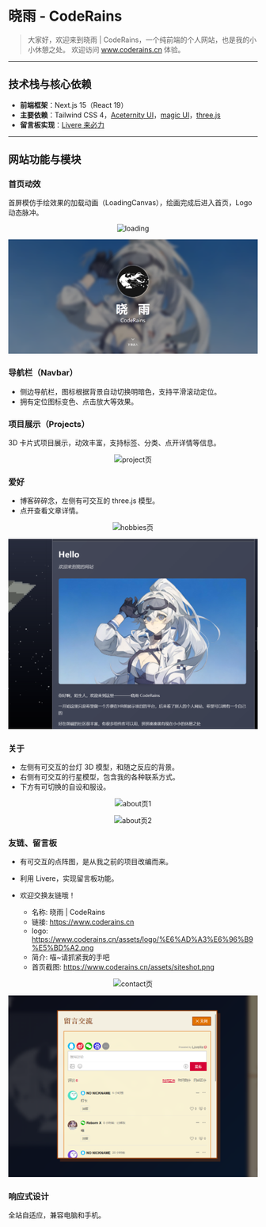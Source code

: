 # 晓雨 - CodeRains

> 大家好，欢迎来到晓雨 | CodeRains，一个纯前端的个人网站，也是我的小小休憩之处。
> 欢迎访问 <a href="https://www.coderains.cn" style="color:#e9546b; font-weight:bold; text-decoration:none;">www.coderains.cn</a> 体验。

---

## 技术栈与核心依赖

- **前端框架**：Next.js 15（React 19）
- **主要依赖**：Tailwind CSS 4，<a href="https://ui.aceternity.com/">Aceternity UI</a>，<a href="https://magicui.design/">magic UI</a>，<a href="https://threejs.org/">three.js</a>
- **留言板实现**：<a href="https://livere.com/">Livere 来必力</a>

---

## 网站功能与模块

### 首页动效

首屏模仿手绘效果的加载动画（LoadingCanvas），绘画完成后进入首页，Logo 动态脉冲。

<p align="center">
  <img src="./public/screenshots/loading.gif" alt="loading" />
</p>
<p align="center">
  <img src="./public/screenshots/首页.png" alt="首页" />
</p>

### 导航栏（Navbar）

- 侧边导航栏，图标根据背景自动切换明暗色，支持平滑滚动定位。
- 拥有定位图标变色、点击放大等效果。

### 项目展示（Projects）

3D 卡片式项目展示，动效丰富，支持标签、分类、点开详情等信息。

<p align="center">
  <img src="./public/screenshots/project页.png" alt="project页" />
</p>

### 爱好

- 博客碎碎念，左侧有可交互的 three.js 模型。
- 点开查看文章详情。

<p align="center">
  <img src="./public/screenshots/hobbies页.png" alt="hobbies页" />
</p>
<p align="center">
  <img src="./public/screenshots/文章.png" alt="文章" />
</p>

### 关于

- 左侧有可交互的台灯 3D 模型，和随之反应的背景。
- 右侧有可交互的行星模型，包含我的各种联系方式。
- 下方有可切换的自设和服设。

<p align="center">
  <img src="./public/screenshots/about页1.png" alt="about页1" />
</p>
<p align="center">
  <img src="./public/screenshots/about页2.png" alt="about页2" />
</p>

### 友链、留言板

- 有可交互的点阵图，是从我之前的项目改编而来。
- 利用 Livere，实现留言板功能。
- 欢迎交换友链哦！

  - 名称: 晓雨 | CodeRains
  - 链接: <a href="https://www.coderains.cn">https://www.coderains.cn</a>
  - logo: <a href="https://www.coderains.cn/assets/logo/%E6%AD%A3%E6%96%B9%E5%BD%A2.png">https://www.coderains.cn/assets/logo/%E6%AD%A3%E6%96%B9%E5%BD%A2.png</a>
  - 简介: 喵~请抓紧我的手吧
  - 首页截图: <a href="https://www.coderains.cn/assets/siteshot.png">https://www.coderains.cn/assets/siteshot.png</a>

<p align="center">
  <img src="./public/screenshots/contact页.png" alt="contact页" />
</p>
<p align="center">
  <img src="./public/screenshots/留言板.png" alt="留言板" />
</p>

### 响应式设计

全站自适应，兼容电脑和手机。





